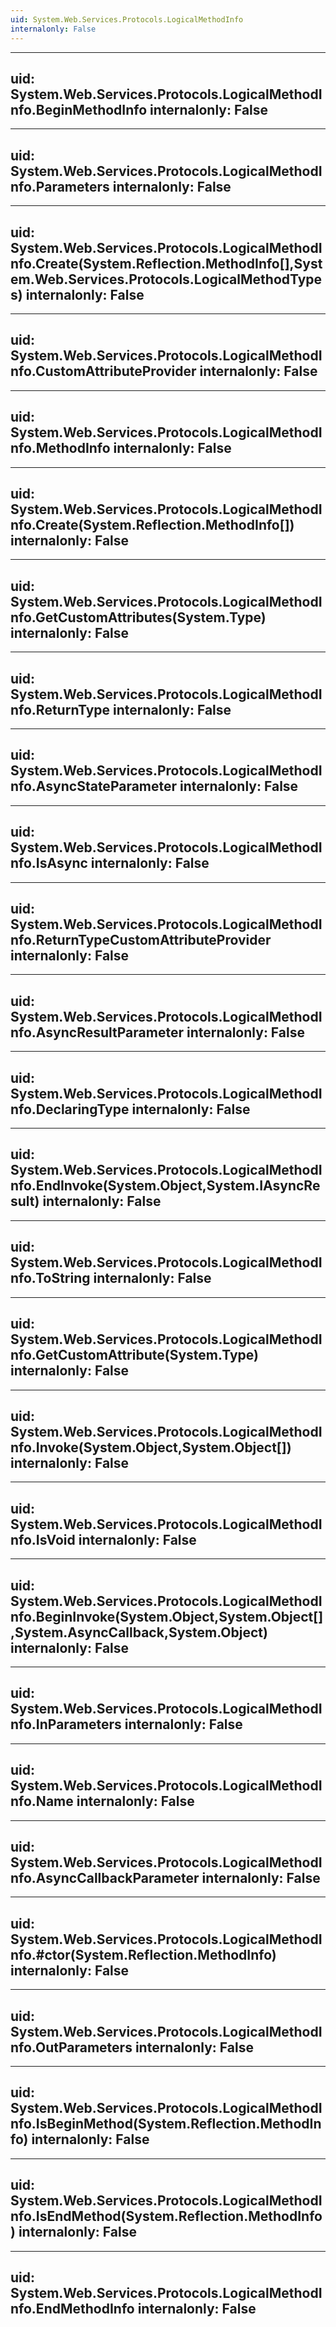 ```yaml
---
uid: System.Web.Services.Protocols.LogicalMethodInfo
internalonly: False
---
```


---
uid: System.Web.Services.Protocols.LogicalMethodInfo.BeginMethodInfo
internalonly: False
---

---
uid: System.Web.Services.Protocols.LogicalMethodInfo.Parameters
internalonly: False
---

---
uid: System.Web.Services.Protocols.LogicalMethodInfo.Create(System.Reflection.MethodInfo[],System.Web.Services.Protocols.LogicalMethodTypes)
internalonly: False
---

---
uid: System.Web.Services.Protocols.LogicalMethodInfo.CustomAttributeProvider
internalonly: False
---

---
uid: System.Web.Services.Protocols.LogicalMethodInfo.MethodInfo
internalonly: False
---

---
uid: System.Web.Services.Protocols.LogicalMethodInfo.Create(System.Reflection.MethodInfo[])
internalonly: False
---

---
uid: System.Web.Services.Protocols.LogicalMethodInfo.GetCustomAttributes(System.Type)
internalonly: False
---

---
uid: System.Web.Services.Protocols.LogicalMethodInfo.ReturnType
internalonly: False
---

---
uid: System.Web.Services.Protocols.LogicalMethodInfo.AsyncStateParameter
internalonly: False
---

---
uid: System.Web.Services.Protocols.LogicalMethodInfo.IsAsync
internalonly: False
---

---
uid: System.Web.Services.Protocols.LogicalMethodInfo.ReturnTypeCustomAttributeProvider
internalonly: False
---

---
uid: System.Web.Services.Protocols.LogicalMethodInfo.AsyncResultParameter
internalonly: False
---

---
uid: System.Web.Services.Protocols.LogicalMethodInfo.DeclaringType
internalonly: False
---

---
uid: System.Web.Services.Protocols.LogicalMethodInfo.EndInvoke(System.Object,System.IAsyncResult)
internalonly: False
---

---
uid: System.Web.Services.Protocols.LogicalMethodInfo.ToString
internalonly: False
---

---
uid: System.Web.Services.Protocols.LogicalMethodInfo.GetCustomAttribute(System.Type)
internalonly: False
---

---
uid: System.Web.Services.Protocols.LogicalMethodInfo.Invoke(System.Object,System.Object[])
internalonly: False
---

---
uid: System.Web.Services.Protocols.LogicalMethodInfo.IsVoid
internalonly: False
---

---
uid: System.Web.Services.Protocols.LogicalMethodInfo.BeginInvoke(System.Object,System.Object[],System.AsyncCallback,System.Object)
internalonly: False
---

---
uid: System.Web.Services.Protocols.LogicalMethodInfo.InParameters
internalonly: False
---

---
uid: System.Web.Services.Protocols.LogicalMethodInfo.Name
internalonly: False
---

---
uid: System.Web.Services.Protocols.LogicalMethodInfo.AsyncCallbackParameter
internalonly: False
---

---
uid: System.Web.Services.Protocols.LogicalMethodInfo.#ctor(System.Reflection.MethodInfo)
internalonly: False
---

---
uid: System.Web.Services.Protocols.LogicalMethodInfo.OutParameters
internalonly: False
---

---
uid: System.Web.Services.Protocols.LogicalMethodInfo.IsBeginMethod(System.Reflection.MethodInfo)
internalonly: False
---

---
uid: System.Web.Services.Protocols.LogicalMethodInfo.IsEndMethod(System.Reflection.MethodInfo)
internalonly: False
---

---
uid: System.Web.Services.Protocols.LogicalMethodInfo.EndMethodInfo
internalonly: False
---
